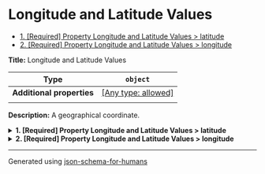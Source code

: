 # Longitude and Latitude Values

- [1. [Required] Property Longitude and Latitude Values > latitude](#latitude)
- [2. [Required] Property Longitude and Latitude Values > longitude](#longitude)

**Title:** Longitude and Latitude Values

| Type                      | `object`                                                                  |
| ------------------------- | ------------------------------------------------------------------------- |
| **Additional properties** | [[Any type: allowed]](# "Additional Properties of any type are allowed.") |
|                           |                                                                           |

**Description:** A geographical coordinate.

<details>
<summary><strong> <a name="latitude"></a>1. [Required] Property Longitude and Latitude Values > latitude</strong>  

</summary>
<blockquote>

| Type | `number` |
| ---- | -------- |
|      |          |

| Restrictions |          |
| ------------ | -------- |
| **Minimum**  | &ge; -90 |
| **Maximum**  | &le; 90  |
|              |          |

</blockquote>
</details>

<details>
<summary><strong> <a name="longitude"></a>2. [Required] Property Longitude and Latitude Values > longitude</strong>  

</summary>
<blockquote>

| Type | `number` |
| ---- | -------- |
|      |          |

| Restrictions |           |
| ------------ | --------- |
| **Minimum**  | &ge; -180 |
| **Maximum**  | &le; 180  |
|              |           |

</blockquote>
</details>

----------------------------------------------------------------------------------------------------------------------------
Generated using [json-schema-for-humans](https://github.com/coveooss/json-schema-for-humans)